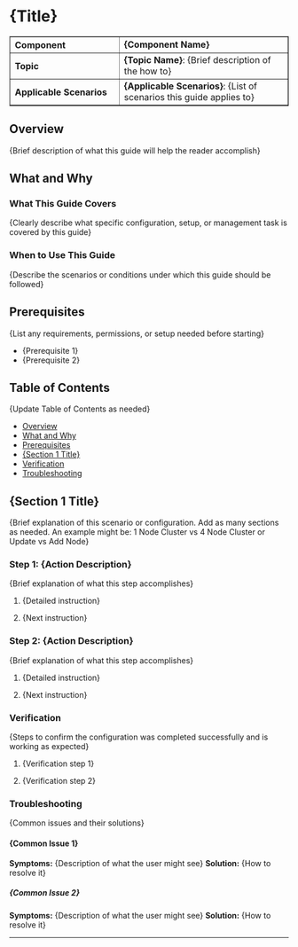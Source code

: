 <!--
HowTo Template
- Focus on providing clear, actionable step-by-step instructions for management operations
- Explain the purpose and benefits of following this guide
- Replace all {placeholders} with relevant content
- This template provides a suggested structure - adapt it to make sense for your specific content
    - The goal is clarity and usability for the reader

Styling
- Images should be placed in the `./images` folder and referenced
- Any code block or JSON should be wrapped in triple backticks (```) with language identifier
- References to Azure Local public documentation should always direct to the latest version
- Use numbered lists for sequential steps and bullet points for options/notes

You can use this regex to find placeholders that need to be replaced (search by Regex in your editor): \{([^}]+)\}
-->

# {Title}

<table border="1" cellpadding="6" cellspacing="0" style="border-collapse:collapse; margin-bottom:1em;">
  <tr>
    <th style="text-align:left; width: 180px;">Component</th>
    <td><strong>{Component Name}</strong></td>
  </tr>
  <tr>
    <th style="text-align:left; width: 180px;">Topic</th>
    <td><strong>{Topic Name}</strong>: {Brief description of the how to}</td>
  </tr>
  <tr>
    <th style="text-align:left; width: 180px;">Applicable Scenarios</th>
    <td><strong>{Applicable Scenarios}</strong>: {List of scenarios this guide applies to}</td>
  </tr>
</table>

## Overview

{Brief description of what this guide will help the reader accomplish}

## What and Why

### What This Guide Covers

{Clearly describe what specific configuration, setup, or management task is covered by this guide}

### When to Use This Guide

{Describe the scenarios or conditions under which this guide should be followed}

## Prerequisites

{List any requirements, permissions, or setup needed before starting}

- {Prerequisite 1}
- {Prerequisite 2}

## Table of Contents

{Update Table of Contents as needed}

- [Overview](#overview)
- [What and Why](#what-and-why)
- [Prerequisites](#prerequisites)
- [{Section 1 Title}](#section-1-title)
- [Verification](#verification)
- [Troubleshooting](#troubleshooting)

## {Section 1 Title}

{Brief explanation of this scenario or configuration. Add as many sections as needed. An example might be: 1 Node Cluster vs 4 Node Cluster or Update vs Add Node}

### Step 1: {Action Description}

{Brief explanation of what this step accomplishes}

1. {Detailed instruction}

2. {Next instruction}

### Step 2: {Action Description}

{Brief explanation of what this step accomplishes}

1. {Detailed instruction}

2. {Next instruction}

### Verification

{Steps to confirm the configuration was completed successfully and is working as expected}

1. {Verification step 1}

2. {Verification step 2}

### Troubleshooting

{Common issues and their solutions}

#### {Common Issue 1}

**Symptoms:** {Description of what the user might see}
**Solution:** {How to resolve it}

##### {Common Issue 2}

**Symptoms:** {Description of what the user might see}
**Solution:** {How to resolve it}

---
